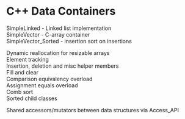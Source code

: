 C++ Data Containers
=====================

SimpleLinked - Linked list implementation  
SimpleVector - C-array container  
SimpleVector_Sorted - insertion sort on insertions  

Dynamic reallocation for resizable arrays  
Element tracking  
Insertion, deletion and misc helper members  
Fill and clear  
Comparison equivalency overload  
Assignment equals overload  
Comb sort  
Sorted child classes  

Shared accessors/mutators between data structures via Access_API
